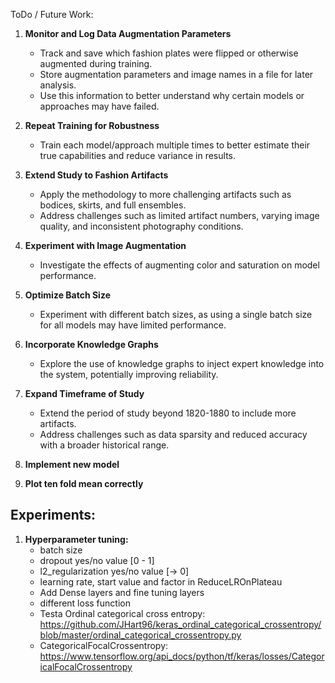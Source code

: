 ToDo / Future Work:

1. **Monitor and Log Data Augmentation Parameters**
   - Track and save which fashion plates were flipped or otherwise augmented during training.
   - Store augmentation parameters and image names in a file for later analysis.
   - Use this information to better understand why certain models or approaches may have failed.

2. **Repeat Training for Robustness**
   - Train each model/approach multiple times to better estimate their true capabilities and reduce variance in results.

3. **Extend Study to Fashion Artifacts**
   - Apply the methodology to more challenging artifacts such as bodices, skirts, and full ensembles.
   - Address challenges such as limited artifact numbers, varying image quality, and inconsistent photography conditions.

4. **Experiment with Image Augmentation**
   - Investigate the effects of augmenting color and saturation on model performance.

5. **Optimize Batch Size**
   - Experiment with different batch sizes, as using a single batch size for all models may have limited performance.

6. **Incorporate Knowledge Graphs**
   - Explore the use of knowledge graphs to inject expert knowledge into the system, potentially improving reliability.

7. **Expand Timeframe of Study**
   - Extend the period of study beyond 1820-1880 to include more artifacts.
   - Address challenges such as data sparsity and reduced accuracy with a broader historical range.

8. **Implement new model**

9. **Plot ten fold mean correctly**


## Experiments:
1. **Hyperparameter tuning:**
   - batch size
   - dropout yes/no value [0 - 1]
   - l2_regularization yes/no value [-> 0]
   - learning rate, start value and factor in ReduceLROnPlateau
   - Add Dense layers and fine tuning layers
   - different loss function
   - Testa Ordinal categorical cross entropy: https://github.com/JHart96/keras_ordinal_categorical_crossentropy/blob/master/ordinal_categorical_crossentropy.py 
   - CategoricalFocalCrossentropy: https://www.tensorflow.org/api_docs/python/tf/keras/losses/CategoricalFocalCrossentropy 